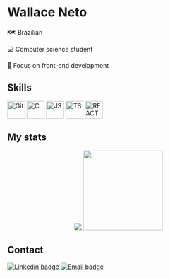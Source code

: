 # Wallace Neto

🗺️ Brazilian

💻 Computer science student

🎯 Focus on front-end development

## Skills
<div>
  <img align="center" alt="Git" height="40" width="40" src="https://cdn.jsdelivr.net/gh/devicons/devicon@latest/icons/git/git-original.svg">
  <img align="center" alt="C" height="40"  width="40" src="https://cdn.jsdelivr.net/gh/devicons/devicon@latest/icons/c/c-original.svg">
  <img align="center" alt="JS" height="40"  width="40" src="https://cdn.jsdelivr.net/gh/devicons/devicon@latest/icons/javascript/javascript-plain.svg">
  <img align="center" alt="TS" height="40"  width="40" src="https://cdn.jsdelivr.net/gh/devicons/devicon@latest/icons/typescript/typescript-plain.svg">
  <img align="center" alt="REACT" height="40"  width="40" src="https://cdn.jsdelivr.net/gh/devicons/devicon@latest/icons/react/react-original.svg">
  <!-- <img align="center" alt="FLUTTER" height="40"  width="40" src="https://cdn.jsdelivr.net/gh/devicons/devicon@latest/icons/flutter/flutter-original.svg"> -->
</div>

## My stats

<div align="center">
  <a href="https://github.com/wallaceneto">
    <img src="http://github-readme-streak-stats.herokuapp.com?user=wallaceneto&theme=dark&hide_border=true&date_format=j%20M%5B%20Y%5D&fire=E4E73B&ring=FFFFFF&currStreakLabel=FFFFFF&background=00000000">
    <img loading="lazy" height="180em" src="https://github-readme-stats.vercel.app/api/top-langs/?username=wallaceneto&layout=compact&langs_count=7&theme=tokyonight"/>
  </a>
</div>

## Contact
<div>
  <a href="https://www.linkedin.com/in/wallace-neto-550b42161/" target="_blank">
    <img alt="Linkedin badge" loading="lazy" src="https://img.shields.io/badge/-LinkedIn-%230077B5?style=for-the-badge&logo=linkedin&logoColor=white" target="_blank">
  </a>
  <a href = "mailto:wallace.neto@outlook.com">
    <img alt="Email badge" loading="lazy" src="https://img.shields.io/badge/Email-D14836?style=for-the-badge&logo=email&logoColor=white" target="_blank">
  </a>
</div>
